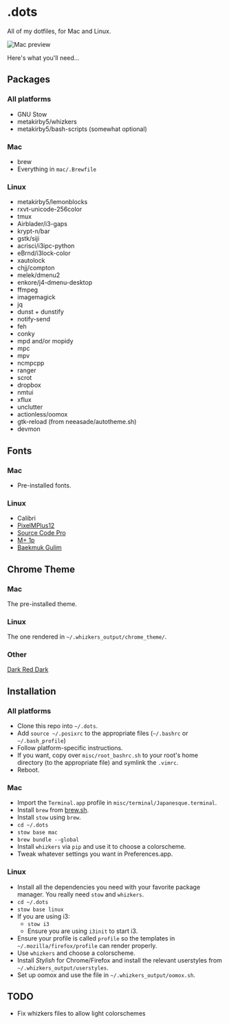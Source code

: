 .dots
=====

All of my dotfiles, for Mac and Linux.

![Mac preview](http://i.imgur.com/0KnCv9l.png)

Here's what you'll need...

## Packages

### All platforms

- GNU Stow
- metakirby5/whizkers
- metakirby5/bash-scripts (somewhat optional)

### Mac

- brew
- Everything in `mac/.Brewfile`

### Linux

- metakirby5/lemonblocks
- rxvt-unicode-256color
- tmux
- Airblader/i3-gaps
- krypt-n/bar
- gstk/siji
- acrisci/i3ipc-python
- eBrnd/i3lock-color
- xautolock
- chjj/compton
- melek/dmenu2
- enkore/j4-dmenu-desktop
- ffmpeg
- imagemagick
- jq
- dunst + dunstify
- notify-send
- feh
- conky
- mpd and/or mopidy
- mpc
- mpv
- ncmpcpp
- ranger
- scrot
- dropbox
- nmtui
- xflux
- unclutter
- actionless/oomox
- gtk-reload (from neeasade/autotheme.sh)
- devmon

## Fonts

### Mac

- Pre-installed fonts.

### Linux

- Calibri
- [PixelMPlus12](https://osdn.jp/projects/mix-mplus-ipa/releases/58930)
- [Source Code Pro](https://github.com/adobe-fonts/source-code-pro)
- [M+ 1p](http://mplus-fonts.osdn.jp/mplus-outline-fonts/download/)
- [Baekmuk Gulim](http://www.freekoreanfont.com/baekmuk-gulim-download/)

## Chrome Theme

### Mac

The pre-installed theme.

### Linux

The one rendered in `~/.whizkers_output/chrome_theme/`.

### Other

[Dark Red Dark](https://chrome.google.com/webstore/detail/dark-red-dark/blhnkflbilekjahkjkkjchfkkhgcnfjj)

## Installation

### All platforms

- Clone this repo into `~/.dots`.
- Add `source ~/.posixrc` to the appropriate files
  (`~/.bashrc` or `~/.bash_profile`)
- Follow platform-specific instructions.
- If you want, copy over `misc/root_bashrc.sh` to your root's
  home directory (to the appropriate file) and symlink the `.vimrc`.
- Reboot.

### Mac

- Import the `Terminal.app` profile in `misc/terminal/Japanesque.terminal`.
- Install `brew` from [brew.sh](http://brew.sh/).
- Install `stow` using `brew`.
- `cd ~/.dots`
- `stow base mac`
- `brew bundle --global`
- Install `whizkers` via `pip` and use it to choose a colorscheme.
- Tweak whatever settings you want in Preferences.app.

### Linux

- Install all the dependencies you need with your favorite package
  manager. You really need `stow` and `whizkers`.
- `cd ~/.dots`
- `stow base linux`
- If you are using i3:
  - `stow i3`
  - Ensure you are using `i3init` to start i3.
- Ensure your profile is called `profile` so the templates in
  `~/.mozilla/firefox/profile` can render properly.
- Use `whizkers` and choose a colorscheme.
- Install *Stylish* for Chrome/Firefox and install the relevant userstyles
  from `~/.whizkers_output/userstyles`.
- Set up oomox and use the file in `~/.whizkers_output/oomox.sh`.

## TODO

- Fix whizkers files to allow light colorschemes
